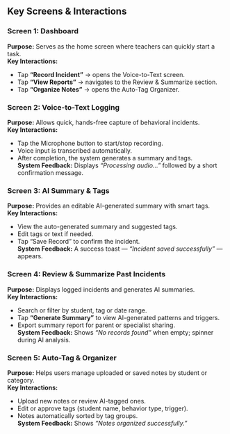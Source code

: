 ## Key Screens & Interactions

###  Screen 1: Dashboard
**Purpose:** Serves as the home screen where teachers can quickly start a task.  
**Key Interactions:**
- Tap **“Record Incident”** → opens the Voice-to-Text screen.  
- Tap **“View Reports”** → navigates to the Review & Summarize section.  
- Tap **“Organize Notes”** → opens the Auto-Tag Organizer.


###  Screen 2: Voice-to-Text Logging
**Purpose:** Allows quick, hands-free capture of behavioral incidents.  
**Key Interactions:**
- Tap the Microphone button to start/stop recording.  
- Voice input is transcribed automatically.  
- After completion, the system generates a summary and tags.  
**System Feedback:** Displays *“Processing audio…”* followed by a short confirmation message.


###  Screen 3: AI Summary & Tags
**Purpose:** Provides an editable AI-generated summary with smart tags.  
**Key Interactions:**
- View the auto-generated summary and suggested tags.  
- Edit tags or text if needed.  
- Tap “Save Record” to confirm the incident.  
**System Feedback:** A success toast — *“Incident saved successfully”* — appears.


###  Screen 4: Review & Summarize Past Incidents
**Purpose:** Displays logged incidents and generates AI summaries.  
**Key Interactions:**
- Search or filter by student, tag or date range.  
- Tap **“Generate Summary”** to view AI-generated patterns and triggers.  
- Export summary report for parent or specialist sharing.  
**System Feedback:** Shows *“No records found”* when empty; spinner during AI analysis.


###  Screen 5: Auto-Tag & Organizer
**Purpose:** Helps users manage uploaded or saved notes by student or category.  
**Key Interactions:**
- Upload new notes or review AI-tagged ones.  
- Edit or approve tags (student name, behavior type, trigger).  
- Notes automatically sorted by tag groups.  
**System Feedback:** Shows *“Notes organized successfully.”*


